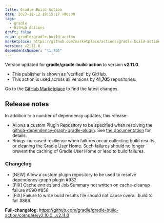 ```yaml
---
title: Gradle Build Action
date: 2023-12-12 19:15:17 +00:00
tags:
  - gradle
  - GitHub Actions
draft: false
repo: gradle/gradle-build-action
marketplace: https://github.com/marketplace/actions/gradle-build-action
version: v2.11.0
dependentsNumber: "41,705"
---
```



Version updated for **gradle/gradle-build-action** to version **v2.11.0**.
- This publisher is shown as 'verified' by GitHub.
- This action is used across all versions by **41,705** repositories.

Go to the [GitHub Marketplace](https://github.com/marketplace/actions/gradle-build-action) to find the latest changes.

## Release notes

In addition to a number of dependency updates, this release:

- Allows a custom Plugin Repository to be specified when resolving the [github-dependency-graph-gradle-plugin](https://plugins.gradle.org/plugin/org.gradle.github-dependency-graph-gradle-plugin). See [the documentation](https://github.com/gradle/gradle-build-action#using-a-custom-plugin-repository) for details.
- Brings increased resilience when failures occur collecting build results or cleaning the Gradle User Home. Such failures should no longer prevent the caching of Gradle User Home or lead to build failures.

### Changelog
- [NEW] Allow a custom plugin repository to be used to resolve dependency-graph plugin #933 
- [FIX] Cache entries and Job Summary not written on cache-cleanup failure #990 #858 
- [FIX] Failure to write build results file should not cause overall build to fail #866

**Full-changelog**: https://github.com/gradle/gradle-build-action/compare/v2.10.0...v2.11.0

